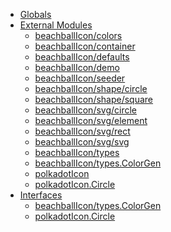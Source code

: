 * [Globals](globals.md)
* [External Modules]()
  * [beachballIcon/colors](modules/_beachballicon_colors_.md)
  * [beachballIcon/container](modules/_beachballicon_container_.md)
  * [beachballIcon/defaults](modules/_beachballicon_defaults_.md)
  * [beachballIcon/demo](modules/_beachballicon_demo_.md)
  * [beachballIcon/seeder](modules/_beachballicon_seeder_.md)
  * [beachballIcon/shape/circle](modules/_beachballicon_shape_circle_.md)
  * [beachballIcon/shape/square](modules/_beachballicon_shape_square_.md)
  * [beachballIcon/svg/circle](modules/_beachballicon_svg_circle_.md)
  * [beachballIcon/svg/element](modules/_beachballicon_svg_element_.md)
  * [beachballIcon/svg/rect](modules/_beachballicon_svg_rect_.md)
  * [beachballIcon/svg/svg](modules/_beachballicon_svg_svg_.md)
  * [beachballIcon/types](modules/_beachballicon_types_.md)
  * [beachballIcon/types.ColorGen](interfaces/_beachballicon_types_.colorgen.md)
  * [polkadotIcon](modules/_polkadoticon_.md)
  * [polkadotIcon.Circle](interfaces/_polkadoticon_.circle.md)
* [Interfaces]()
  * [beachballIcon/types.ColorGen](interfaces/_beachballicon_types_.colorgen.md)
  * [polkadotIcon.Circle](interfaces/_polkadoticon_.circle.md)
